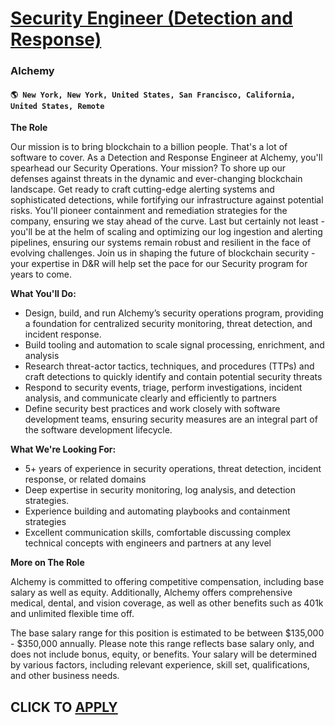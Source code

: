 # [Security Engineer (Detection and Response)](https://www.remotewlb.com/apply/security-engineer-detection-and-response-95291)  
### Alchemy  
#### `🌎 New York, New York, United States, San Francisco, California, United States, Remote`  

**The Role**

Our mission is to bring blockchain to a billion people. That's a lot of software to cover. As a Detection and Response Engineer at Alchemy, you'll spearhead our Security Operations. Your mission? To shore up our defenses against threats in the dynamic and ever-changing blockchain landscape. Get ready to craft cutting-edge alerting systems and sophisticated detections, while fortifying our infrastructure against potential risks. You'll pioneer containment and remediation strategies for the company, ensuring we stay ahead of the curve. Last but certainly not least - you'll be at the helm of scaling and optimizing our log ingestion and alerting pipelines, ensuring our systems remain robust and resilient in the face of evolving challenges. Join us in shaping the future of blockchain security - your expertise in D&R will help set the pace for our Security program for years to come.

**What You'll Do:**

  * Design, build, and run Alchemy’s security operations program, providing a foundation for centralized security monitoring, threat detection, and incident response.
  * Build tooling and automation to scale signal processing, enrichment, and analysis
  * Research threat-actor tactics, techniques, and procedures (TTPs) and craft detections to quickly identify and contain potential security threats
  * Respond to security events, triage, perform investigations, incident analysis, and communicate clearly and efficiently to partners
  * Define security best practices and work closely with software development teams, ensuring security measures are an integral part of the software development lifecycle.

**What We're Looking For:**

  * 5+ years of experience in security operations, threat detection, incident response, or related domains
  * Deep expertise in security monitoring, log analysis, and detection strategies.
  * Experience building and automating playbooks and containment strategies
  * Excellent communication skills, comfortable discussing complex technical concepts with engineers and partners at any level

**More on The Role**

Alchemy is committed to offering competitive compensation, including base salary as well as equity. Additionally, Alchemy offers comprehensive medical, dental, and vision coverage, as well as other benefits such as 401k and unlimited flexible time off.

The base salary range for this position is estimated to be between $135,000 - $350,000 annually. Please note this range reflects base salary only, and does not include bonus, equity, or benefits. Your salary will be determined by various factors, including relevant experience, skill set, qualifications, and other business needs.

  
## CLICK TO [APPLY](https://www.remotewlb.com/apply/security-engineer-detection-and-response-95291)

